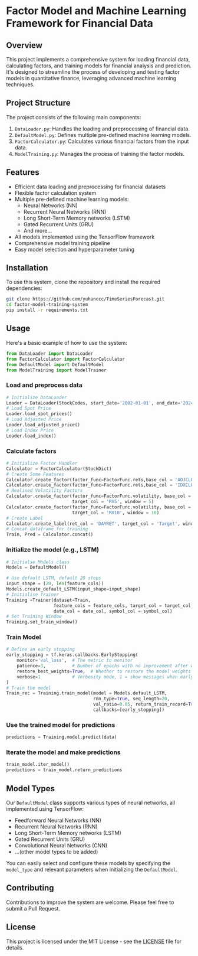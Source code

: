 # Factor Model and Machine Learning Framework for Financial Data

## Overview
This project implements a comprehensive system for loading financial data, calculating factors, and training models for financial analysis and prediction. It's designed to streamline the process of developing and testing factor models in quantitative finance, leveraging advanced machine learning techniques.

## Project Structure
The project consists of the following main components:

1. `DataLoader.py`: Handles the loading and preprocessing of financial data.
2. `DefaultModel.py`: Defines multiple pre-defined machine learning models.
3. `FactorCalculator.py`: Calculates various financial factors from the input data.
4. `ModelTraining.py`: Manages the process of training the factor models.

## Features
- Efficient data loading and preprocessing for financial datasets
- Flexible factor calculation system
- Multiple pre-defined machine learning models:
  - Neural Networks (NN)
  - Recurrent Neural Networks (RNN)
  - Long Short-Term Memory networks (LSTM)
  - Gated Recurrent Units (GRU)
  - And more...
- All models implemented using the TensorFlow framework
- Comprehensive model training pipeline
- Easy model selection and hyperparameter tuning

## Installation
To use this system, clone the repository and install the required dependencies:

```bash
git clone https://github.com/yuhanccc/TimeSeriesForecast.git
cd factor-model-training-system
pip install -r requirements.txt
``` 


## Usage
Here's a basic example of how to use the system:
```python
from DataLoader import DataLoader
from FactorCalculator import FactorCalculator
from DefaultModel import DefaultModel
from ModelTraining import ModelTrainer
```
### Load and preprocess data
```python
# Initialize DataLoader
Loader = DataLoader(StockCodes, start_date='2002-01-01', end_date='2024-07-31')
# Load Spot Price
Loader.load_spot_prices()
# Load Adjusted Price
Loader.load_adjusted_price()
# Load Index Price
Loader.load_index()
```
### Calculate factors
```python
# Initialize Factor Handler
Calculator = FactorCalculator(StockDict)
# Create Some Features
Calculator.create_factor(factor_func=FactorFunc.rets,base_col = 'ADJCLOSE', target_col = 'DAYRET')
Calculator.create_factor(factor_func=FactorFunc.rets,base_col = 'IDXCLOSE', target_col = 'IDXRET')
# Realised Volatility Factors
Calculator.create_factor(factor_func=FactorFunc.volatility, base_col = 'DAYRET',
                         target_col = 'RV5', window = 5)
Calculator.create_factor(factor_func=FactorFunc.volatility, base_col = 'DAYRET',
                         target_col = 'RV10', window = 10)
# Create Label
Calculator.create_label(ret_col = 'DAYRET', target_col = 'Target', window = 3)
# Concat dataframe for training
Train, Pred = Calculator.concat()
```
### Initialize the model (e.g., LSTM)
```python
# Initialse Models class
Models = DefaultModel()

# Use default LSTM, default 20 steps
input_shape = (20, len(feature_cols))
Models.create_default_LSTM(input_shape=input_shape)
# Initialise Trainer
Training =Trainer(dataset=Train,
                  feature_cols = feature_cols, target_col = target_col,
                  date_col = date_col, symbol_col = symbol_col)
# Set Training Window
Training.set_train_window()
```
### Train Model
```python
# Define an early stopping
early_stopping = tf.keras.callbacks.EarlyStopping(
    monitor='val_loss',  # The metric to monitor
    patience=3,          # Number of epochs with no improvement after which training will be stopped
    restore_best_weights=True,  # Whether to restore the model weights from the epoch with the best value of the monitored metric
    verbose=1            # Verbosity mode, 1 = show messages when early stopping is triggered
)
# Train the model
Train_rec = Training.train_model(model = Models.default_LSTM,
                                 rnn_type=True, seq_length=20,
                                 val_ratio=0.05, return_train_record=True, epochs=50,
                                 callbacks=[early_stopping])
```
### Use the trained model for predictions
```python
predictions = Training.model.predict(data)
```
### Iterate the model and make predictions
```python
train_model.iter_model()
predictions = train_model.return_predictions
```

## Model Types
Our `DefaultModel` class supports various types of neural networks, all implemented using TensorFlow:

- Feedforward Neural Networks (NN)
- Recurrent Neural Networks (RNN)
- Long Short-Term Memory networks (LSTM)
- Gated Recurrent Units (GRU)
- Convolutional Neural Networks (CNN)
- ...(other model types to be added)

You can easily select and configure these models by specifying the `model_type` and relevant parameters when initializing the `DefaultModel`.

## Contributing
Contributions to improve the system are welcome. Please feel free to submit a Pull Request.

## License
This project is licensed under the MIT License - see the [LICENSE](LICENSE) file for details.
